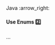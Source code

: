<link rel="stylesheet" href="{{baseUrl}}/css/textbook.css">

<div class="website-content">

<div id="path">Java :arrow_right: </div>

<div id="title">

#### Use Enums :two:

</div>

<div id="body">

...

</div>

</div>
